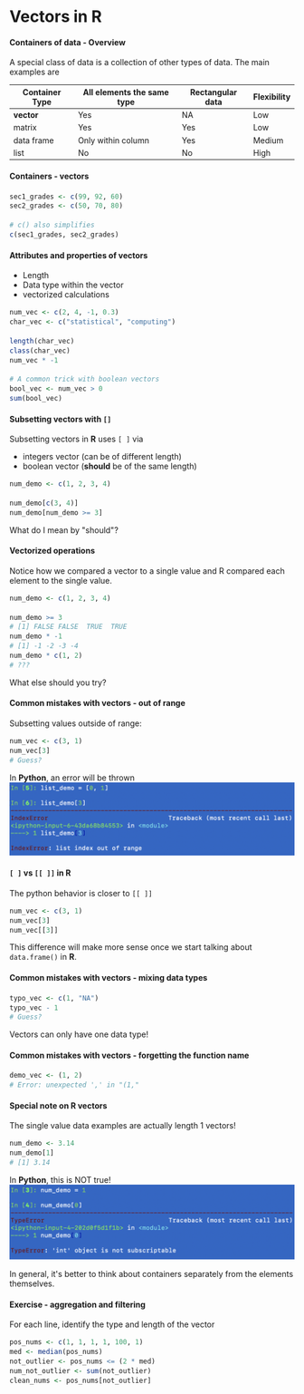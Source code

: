 # Vectors in R

#### Containers of data - Overview
A special class of data is a collection of other types of data. The main examples are

|Container Type|All elements the same type|Rectangular data|Flexibility|
|---|---|---|---|
| **vector** |Yes| NA|Low|
|matrix|Yes|Yes|Low|
|data frame| Only within column| Yes|Medium|
|list|No|No|High|

#### Containers - vectors
```r
sec1_grades <- c(99, 92, 60)
sec2_grades <- c(50, 70, 80)

# c() also simplifies
c(sec1_grades, sec2_grades)
```

#### Attributes and properties of vectors
- Length
- Data type within the vector
- vectorized calculations

```r
num_vec <- c(2, 4, -1, 0.3)
char_vec <- c("statistical", "computing")

length(char_vec)
class(char_vec)
num_vec * -1

# A common trick with boolean vectors
bool_vec <- num_vec > 0
sum(bool_vec)
```

#### Subsetting vectors with `[]`
Subsetting vectors in **R** uses `[ ]` via
- integers vector (can be of different length)
- boolean vector (__should__ be of the same length)

```r
num_demo <- c(1, 2, 3, 4)

num_demo[c(3, 4)]
num_demo[num_demo >= 3]
```
What do I mean by "should"?

#### Vectorized operations
Notice how we compared a vector to a single value and R compared each element to the single value.

```r
num_demo <- c(1, 2, 3, 4)

num_demo >= 3
# [1] FALSE FALSE  TRUE  TRUE
num_demo * -1
# [1] -1 -2 -3 -4
num_demo * c(1, 2)
# ???
```

What else should you try?

#### Common mistakes with vectors - out of range
Subsetting values outside of range:
```r
num_vec <- c(3, 1)
num_vec[3]
# Guess?
```

In **Python**, an error will be thrown
![python out of range](images/python_out_of_range.png)

#### `[ ]` vs `[[ ]]` in **R**
The python behavior is closer to `[[ ]]`
```r
num_vec <- c(3, 1)
num_vec[3]
num_vec[[3]]
```
This difference will make more sense once we start talking about `data.frame()` in **R**.

#### Common mistakes with vectors - mixing data types
```r
typo_vec <- c(1, "NA")
typo_vec - 1
# Guess?
```

Vectors can only have one data type!

#### Common mistakes with vectors - forgetting the function name

```r
demo_vec <- (1, 2)
# Error: unexpected ',' in "(1,"
```

#### Special note on R vectors
The single value data examples are actually length 1 vectors!
```r
num_demo <- 3.14
num_demo[1]
# [1] 3.14
```

In **Python**, this is NOT true!
![Python numbers are not vectors](images/python_num_not_vector.png)

In general, it's better to think about containers separately from the elements themselves.

#### Exercise - aggregation and filtering
For each line, identify the type and length of the vector
```r
pos_nums <- c(1, 1, 1, 1, 100, 1)
med <- median(pos_nums)
not_outlier <- pos_nums <= (2 * med)
num_not_outlier <- sum(not_outlier)
clean_nums <- pos_nums[not_outlier]
```
